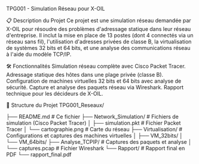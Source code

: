 TPG001 - Simulation Réseau pour X-OIL

📋 Description du Projet
Ce projet est une simulation réseau demandée par X-OIL pour résoudre des problèmes d'adressage statique dans leur réseau d'entreprise. Il inclut la mise en place de 13 postes (dont 4 connectés via un réseau sans fil), l'utilisation d'adresses privées de classe B, la virtualisation de systèmes 32 bits et 64 bits, et une analyse des communications réseau à l'aide du modèle TCP/IP.


🛠️ Fonctionnalités
Simulation réseau complète avec Cisco Packet Tracer.
Adressage statique des hôtes dans une plage privée (classe B).
Configuration de machines virtuelles 32 bits et 64 bits avec analyse de sécurité.
Capture et analyse des paquets réseau via Wireshark.
Rapport technique pour les décideurs de X-OIL.

📂 Structure du Projet
TPG001_Reseaux/

├── README.md            # Ce fichier
├── Network_Simulation/  # Fichiers de simulation (Cisco Packet Tracer)
│   ├── simulation.pkt   # Fichier Packet Tracer
│   └── cartographie.png # Carte du réseau
├── Virtualisation/      # Configurations et captures des machines virtuelles
│   ├── VM_32bits/
│   └── VM_64bits/
├── Analyse_TCPIP/       # Captures des paquets et analyse
│   └── captures.pcap    # Fichier Wireshark
└── Rapport/             # Rapport final en PDF
    └── rapport_final.pdf
